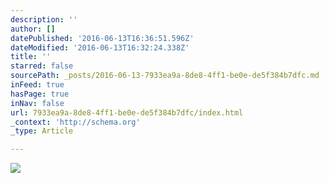 ```yaml
---
description: ''
author: []
datePublished: '2016-06-13T16:36:51.596Z'
dateModified: '2016-06-13T16:32:24.338Z'
title: ''
starred: false
sourcePath: _posts/2016-06-13-7933ea9a-8de8-4ff1-be0e-de5f384b7dfc.md
inFeed: true
hasPage: true
inNav: false
url: 7933ea9a-8de8-4ff1-be0e-de5f384b7dfc/index.html
_context: 'http://schema.org'
_type: Article

---
```

![](https://the-grid-user-content.s3-us-west-2.amazonaws.com/af7b49b1-9970-4842-a29f-88db8e7780dc.jpg)